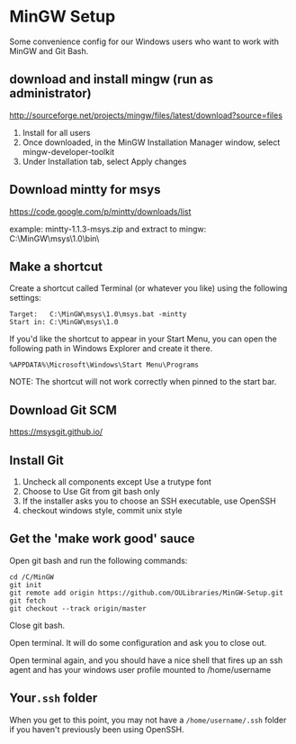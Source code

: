 # MinGW Setup
Some convenience config for our Windows users who want to work with MinGW and Git Bash. 


## download and install mingw (run as administrator)
<http://sourceforge.net/projects/mingw/files/latest/download?source=files>

1. Install for all users
2. Once downloaded, in the MinGW Installation Manager window, select mingw-developer-toolkit
3. Under Installation tab, select Apply changes


## Download mintty for msys
<https://code.google.com/p/mintty/downloads/list>

example: mintty-1.1.3-msys.zip
and extract to mingw:
    C:\MinGW\msys\1.0\bin\

## Make a shortcut
Create a shortcut called Terminal (or whatever you like) using the following settings:
```
Target:   C:\MinGW\msys\1.0\msys.bat -mintty
Start in: C:\MinGW\msys\1.0
```

If you'd like the shortcut to appear in your Start Menu, you can open the following path in Windows Explorer and create it there. 
```
%APPDATA%\Microsoft\Windows\Start Menu\Programs
```

NOTE: The shortcut will not work correctly when pinned to the start bar. 


## Download Git SCM
<https://msysgit.github.io/>


## Install Git
1. Uncheck all components except Use a trutype font
2. Choose to Use Git from git bash only
3. If the installer asks you to choose an SSH executable, use OpenSSH
4. checkout windows style, commit unix style

## Get the 'make work good' sauce
Open git bash and run the following commands:
```
cd /C/MinGW
git init
git remote add origin https://github.com/OULibraries/MinGW-Setup.git
git fetch
git checkout --track origin/master
```
Close git bash.


Open terminal. It will do some configuration and ask you to close out.

Open terminal again, and you should have a nice shell that fires up an ssh agent
and has your windows user profile mounted to /home/username


## Your`.ssh` folder 

When you get to this point, you may not have a `/home/username/.ssh` folder if you haven't previously been using OpenSSH. 

